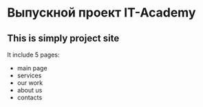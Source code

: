 # Выпускной проект IT-Academy

## This is simply project site
It include 5 pages:
  * main page
  * services
  * our work
  * about us
  * contacts

